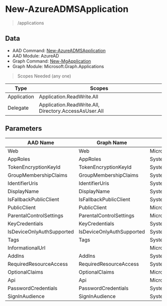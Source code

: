 # New-AzureADMSApplication

> /applications

## Data

+ AAD Command: [New-AzureADMSApplication](https://docs.microsoft.com/en-us/powershell/module/AzureAD/New-AzureADMSApplication)
+ AAD Module: AzureAD
+ Graph Command: [New-MgApplication](https://docs.microsoft.com/en-us/powershell/module/Microsoft.Graph.Applications/New-MgApplication)
+ Graph Module: Microsoft.Graph.Applications

> Scopes Needed (any one)

|Type|Scopes|
|---|---|
|Application|Application.ReadWrite.All|
|Delegate|Application.ReadWrite.All, Directory.AccessAsUser.All|

## Parameters

|AAD Name|Graph Name|AAD Type|Graph Type|Infos|
|---|---|---|---|---|
|Web|Web|Microsoft.Open.MSGraph.Model.WebApplication|Microsoft.Graph.PowerShell.Models.IMicrosoftGraphWebApplication||
|AppRoles|AppRoles|System.Collections.Generic.List/Microsoft.Open.MSGraph.Model.AppRole|Microsoft.Graph.PowerShell.Models.IMicrosoftGraphAppRole[]||
|TokenEncryptionKeyId|TokenEncryptionKeyId|System.String|System.String||
|GroupMembershipClaims|GroupMembershipClaims|System.String|System.String||
|IdentifierUris|IdentifierUris|System.Collections.Generic.List/System.String|System.String[]||
|DisplayName|DisplayName|System.String|System.String||
|IsFallbackPublicClient|IsFallbackPublicClient|System.Nullable/System.Boolean|System.Management.Automation.SwitchParameter||
|PublicClient|PublicClient|Microsoft.Open.MSGraph.Model.PublicClientApplication|Microsoft.Graph.PowerShell.Models.IMicrosoftGraphPublicClientApplication||
|ParentalControlSettings|ParentalControlSettings|Microsoft.Open.MSGraph.Model.ParentalControlSettings|Microsoft.Graph.PowerShell.Models.IMicrosoftGraphParentalControlSettings||
|KeyCredentials|KeyCredentials|System.Collections.Generic.List/Microsoft.Open.MSGraph.Model.KeyCredential|Microsoft.Graph.PowerShell.Models.IMicrosoftGraphKeyCredential[]||
|IsDeviceOnlyAuthSupported|IsDeviceOnlyAuthSupported|System.Nullable/System.Boolean|System.Management.Automation.SwitchParameter||
|Tags|Tags|System.Collections.Generic.List/System.String|System.String[]||
|InformationalUrl||Microsoft.Open.MSGraph.Model.InformationalUrl|||
|AddIns|AddIns|System.Collections.Generic.List/Microsoft.Open.MSGraph.Model.AddIn|Microsoft.Graph.PowerShell.Models.IMicrosoftGraphAddIn[]||
|RequiredResourceAccess|RequiredResourceAccess|System.Collections.Generic.List/Microsoft.Open.MSGraph.Model.RequiredResourceAccess|Microsoft.Graph.PowerShell.Models.IMicrosoftGraphRequiredResourceAccess[]||
|OptionalClaims|OptionalClaims|Microsoft.Open.MSGraph.Model.OptionalClaims|Microsoft.Graph.PowerShell.Models.IMicrosoftGraphOptionalClaims||
|Api|Api|Microsoft.Open.MSGraph.Model.ApiApplication|Microsoft.Graph.PowerShell.Models.IMicrosoftGraphApiApplication||
|PasswordCredentials|PasswordCredentials|System.Collections.Generic.List/Microsoft.Open.MSGraph.Model.PasswordCredential|Microsoft.Graph.PowerShell.Models.IMicrosoftGraphPasswordCredential[]||
|SignInAudience|SignInAudience|System.String|System.String||

